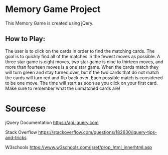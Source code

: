 # Memory Game Project

This Memory Game is created using jQery. 

## How to Play:

 The user is to click on the cards in order to find the matching cards. The goal is to quickly find all of the matches in the fewest moves as possible. A three star game is eight moves, two star game is nine to thirteen moves, and more than fourteen moves is a one star game. When the cards match they will turn green and stay turned over, but if the two cards that do not match the cards will turn red and flip back over. Each possible match is considered to be one move. The time will start as soon as you click on your first card. Make sure to remember what the unmatched cards are! 


# Sourcese

jQuery Documentation
https://api.jquery.com

Stack Overflow 
https://stackoverflow.com/questions/182630/jquery-tips-and-tricks

W3schools 
https://www.w3schools.com/jsref/prop_html_innerhtml.asp

